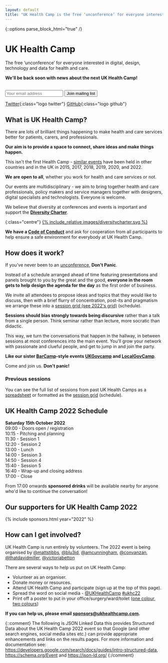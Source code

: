 ```yaml
---
layout: default
title: "UK Health Camp is the free ‘unconference’ for everyone interested in digital, design and data for health and care"
---
```

{::options parse_block_html="true" /}
<div class="jumbotron">


# UK Health Camp
The free ‘unconference’ for everyone interested in digital, design, technology and data for health and care.

**We'll be back soon with news about the next UK Health Camp!**

<!-- p><tito-button class="get-tickets" event="ukhealthcamp/2022" ssl-check-disabled>
  <span class="btn btn-success">Get Tickets</span>
</tito-button></p -->

<br>
<form action="//ukhealthcamp.us11.list-manage.com/subscribe/post?u=d6e1cdf0510d674a480518c55&amp;id=359b65b939" method="post">
<input type="email" name="EMAIL" id="mce-EMAIL" placeholder="Your email address" aria-label="Email address">
<button type="submit" class="btn btn-info" name="subscribe" id="mc-embedded-subscribe">Join mailing list</button>
</form>

[Twitter](https://twitter.com/UKHealthCamp){:class="logo twitter"}
[GitHub](https://github.com/UKHealthCamp){:class="logo github"}


</div>
<!--
<div class="section cta">


[Sponsor Us &raquo;](/sponsorship){:class="btn btn-white"}


</div>
-->
<div class="section">


## What is UK Health Camp?
There are lots of brilliant things happening to make health and care services better for patients, carers, and professionals.

**Our aim is to provide a space to connect, share ideas and make things happen.**

This isn't the first Health Camp - [similar events](https://web.archive.org/web/20170303033713/https://en.wikipedia.org/wiki/HealthCamp) have been held in other countries and in the UK in 2015, 2017, 2018, 2019, 2020, and 2022.

**We are open to all**, whether you work for health and care services or not.

Our events are multidisciplinary - we aim to bring together health and care professionals, policy makers and service managers together with designers, digital specialists and technologists. Everyone is welcome.

We believe that diversity at conferences and events is important and support the **[Diversity Charter](https://diversitycharter.org/)**.  

{:class="centre"}
[{% include_relative images/diversitycharter.svg %}](https://diversitycharter.org/)  

**We have a [Code of Conduct](/code-of-conduct)** and ask for cooperation from all participants to help ensure a safe environment for everybody at UK Health Camp.


</div>
<div class="section blue">


## How does it work?
If you've never been to an [unconference](https://en.wikipedia.org/wiki/Unconference), **Don't Panic**.

Instead of a schedule arranged ahead of time featuring presentations and panels brought to you by the great and the good, **everyone in the room gets to help design the agenda for the day** as the first order of business.

We invite all attendees to propose ideas and topics that they would like to discuss, then with a brief flurry of concentration, post-its and pragmatism we arrange these into a [session grid (see 2022's grid)](/session-grid/#/2022) (schedule). 

**Sessions should bias strongly towards being discursive** rather than a talk from a single person. Think seminar rather than lecture, more socratic than didactic.

This way, we turn the conversations that happen in the hallway, in between sessions at most conferences into the main event. You'll grow your network with passionate and clueful people, and get to jump in and join the party.

**Like our sister [BarCamp](http://barcamp.org)-style events [UKGovcamp](http://www.ukgovcamp.com) and [LocalGovCamp](http://localgovdigital.info/localgovcamp/)**.

Come and join us. **Don't panic!**

### Previous sessions

You can see the full list of sessions from past UK Health Camps as a [spreadsheet](https://docs.google.com/spreadsheets/d/1oIRrU1rWakVxObhuYJhFNwe_BuKnkAtd1R_olz_Q040) or formatted as the [session grid](/session-grid/#/2022) (schedule).

</div>
<div class="section orange">


## UK Health Camp 2022 Schedule

**Saturday 15th October 2022**  
09:00 - Doors open / registration  
10:15 - Pitching and planning   
11:30 - Session 1  
12:20 - Session 2  
13:00 - Lunch  
14:00 - Session 3  
14:50 - Session 4  
15:40 - Session 5  
16:40 - Wrap-up and closing address  
17:00 - Close

From 17:00 onwards **sponsored drinks** will be available nearby for anyone who'd like to continue the conversation!


</div>
<div class="section">


## Our supporters for UK Health Camp 2022
{% include sponsors.html year="2022" %}

<!--
Want to sponsor UK Health Camp 2022? Email <sponsors@ukhealthcamp.com>

[Sponsor Us &raquo;](/sponsorship){:class="btn btn-danger btn-sponsor"}
-->

</div>
<div class="section blue">


## How can I get involved?
UK Health Camp is run entirely by volunteers. The 2022 event is being organised by [@mattstibbs](https://twitter.com/mattstibbs), [@blu3id](https://twitter.com/blu3id), [@amcunningham](https://twitter.com/amcunningham), [@convanzan](https://twitter.com/convanzan), [@thatdavidmiller](https://twitter.com/thatdavidmiller), [@victoriabetton](https://twitter.com/VictoriaBetton)

There are several ways to help us put on UK Health Camp:
- Volunteer as an organiser.
- Donate money or resources.
- Attend UK Health Camp and participate (sign up at the top of this page).
- Spread the word on social media - [@UKHealthCamp](https://twitter.com/UKHealthCamp) [#ukhc22](https://twitter.com/search?q=%23ukhc22)
- Print off a poster to put in your office/surgery/ward/toilet ([one colour](branding/posters/2022/poster_mono.pdf), [two colours](branding/posters/2022/poster_twocolours.pdf))

**If you can help us, please email <sponsors@ukhealthcamp.com>.**

<!--
[Sponsor Us &raquo;](/sponsorship){:class="btn btn-danger btn-sponsor"}
-->

</div>


{::comment}
    The following is JSON Linked Data this provides Structured Data about the UK
    Health Camp 2022 event so that Google (and other search engines, social media
    sites etc.) can provide appropriate enhancements and links on the results pages.
    For more information and documentation see:
    https://developers.google.com/search/docs/guides/intro-structured-data,
    https://schema.org/Event and https://json-ld.org/
{:/comment}
<script type="application/ld+json">
[{
  "@context" : "https://schema.org",
  "@type" : "EventSeries",
  "@id" : "https://ukhealthcamp.com/#healthcamp",
  "name" : "UK Health Camp",
  "description": "UK Health Camp the free ‘unconference’ on digital, design and data for health and care. Come and enjoy a full day having conversations about #health, #digital, #nhs, and more",
  "image": "https://ukhealthcamp.com/images/ukhealthcamp-square.png"
},
{
  "@context": "http://schema.org",
  "@type": "Event",
  "@id" : "https://ukhealthcamp.com/events/2022",
  "superEvent" : { "@id": "https://ukhealthcamp.com/#healthcamp" },
  "name": "UK Health Camp 2022",
  "description": "UK Health Camp the free ‘unconference’ on digital, design and data for health and care. Come and enjoy a full day having conversations about #health, #digital, #nhs, and more. Register at ukhealthcamp.com",
  "image": "https://ukhealthcamp.com/images/ukhealthcamp-square.png",
  "location": {
    "@type": "Place",
    "address": {
      "@type": "PostalAddress",
      "addressLocality": "London",
      "addressRegion": "England",
      "postalCode": "EC2A 3LT",
      "streetAddress": "7 Curtain Road, Shoreditch"
    },
    "name": "Accurx"
  },
  "offers": {
    "@type": "Offer",
    "price": "0.00",
    "priceCurrency": "GBP",
    "url": "https://ti.to/ukhealthcamp/2022",
    "availability": "https://schema.org/InStock",
    "validFrom": "2022-08-18T16:20"
  },
  "startDate": "2022-10-15T09:30",
  "endDate": "2022-10-15T17:30",
  "eventStatus": "https://schema.org/EventScheduled",
  "eventAttendanceMode": "https://schema.org/OfflineEventAttendanceMode",
  "organizer": {
    "@type": "Organization",
    "name": "UK Health Camp",
    "url": "https://ukhealthcamp.com"
  },
  "performer": {
    "@type": "Organization",
    "name": "UK Health Camp",
    "url": "https://ukhealthcamp.com"
  }
}]
</script>

<script src='https://js.tito.io/v1' async></script>
